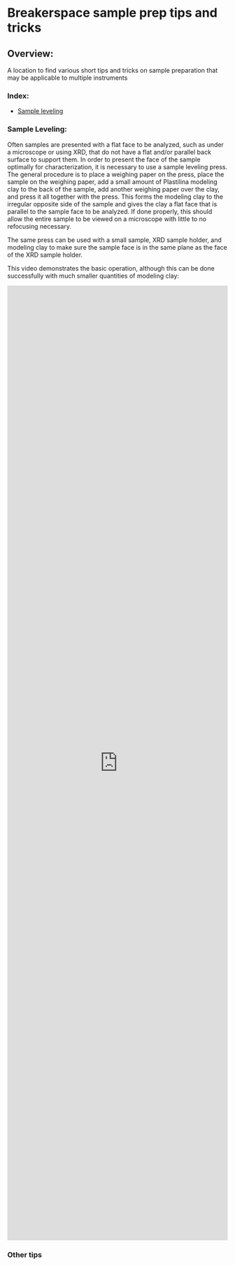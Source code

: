 # Breakerspace sample prep tips and tricks

## Overview:

A location to find various short tips and tricks on sample preparation that may be applicable to multiple instruments

### Index:

* [Sample leveling](#level)

<a name="level"></a>
### Sample Leveling:

Often samples are presented with a flat face to be analyzed, such as under a microscope or using XRD, that do not have a flat and/or parallel back surface to support them. In order to present the face of the sample optimally for characterization, it is necessary to use a sample leveling press. The general procedure is to place a weighing paper on the  press, place the sample on the weighing paper, add a small amount of Plastilina modeling clay to the back of the sample, add another weighing paper over the clay, and press it all together with the press. This forms the modeling clay to the irregular opposite side of the sample and gives the clay a flat face that is parallel to the sample face to be analyzed. If done properly, this should allow the entire sample to be viewed on a microscope with little to no refocusing necessary. 

The same press can be used with a small sample, XRD sample holder, and modeling clay to make sure the sample face is in the same plane as the face of the XRD sample holder.

This video demonstrates the basic operation, although this can be done successfully with much smaller quantities of modeling clay:

<iframe width="100%" height="56%" src="https://www.youtube.com/embed/5lcjE6liYlo?si=y_Z3JduEtpEkA-Q4" title="YouTube video player" frameborder="0" allow="accelerometer; autoplay; clipboard-write; encrypted-media; gyroscope; picture-in-picture; web-share" referrerpolicy="strict-origin-when-cross-origin" allowfullscreen></iframe>

### Other tips